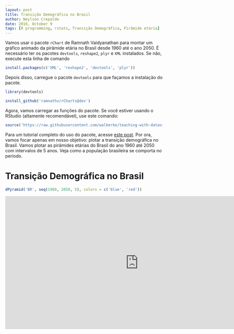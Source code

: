 ```yaml
---
layout: post
title: Transição Demográfica no Brasil
author: Neylson Crepalde
date: 2016, October 9
tags: [R programming, rstats, Transição Demográfica, Pirâmide etária]
---
```


Vamos usar o pacote `rChart` de Ramnath Vaidyanathan para montar um gráfico animado da pirâmide etária no Brasil desde 1960 até o ano 2050. É necessário ter os pacotes `devtools`, `reshape2`, `plyr` e `XML` instalados. Se não, execute esta linha de comando

``` r
install.packages(c('XML', 'reshape2', 'devtools', 'plyr'))
```

Depois disso, carregue o pacote `devtools` para que façamos a instalação do pacote.

``` r
library(devtools)
```

``` r
install_github('ramnathv/rCharts@dev')
```

Agora, vamos carregar as funções do pacote. Se você estiver usando o RStudio (altamente recomendável), use este comando:

``` r
source('https://raw.githubusercontent.com/walkerke/teaching-with-datavis/master/pyramids/rcharts_pyramids.R')
```

Para um tutorial completo do uso do pacote, acesse [este post](http://walkerke.github.io/2014/06/rcharts-pyramids/). Por ora, vamos focar apenas em nosso objetivo: plotar a transição demográfica no Brasil. Vamos plotar as pirâmides etárias do Brasil do ano 1960 até 2050 com intervalos de 5 anos. Veja como a população brasileira se comporta no período.

Transição Demográfica no Brasil
===============================

``` r
dPyramid('BR', seq(1960, 2050, 5), colors = c('blue', 'red'))
```

<iframe src="http://neylsoncrepalde.github.io/img/brasil_trasicao_demografica.html" width="850" height="425" seamless scrolling="no" frameBorder = "0"></iframe>
